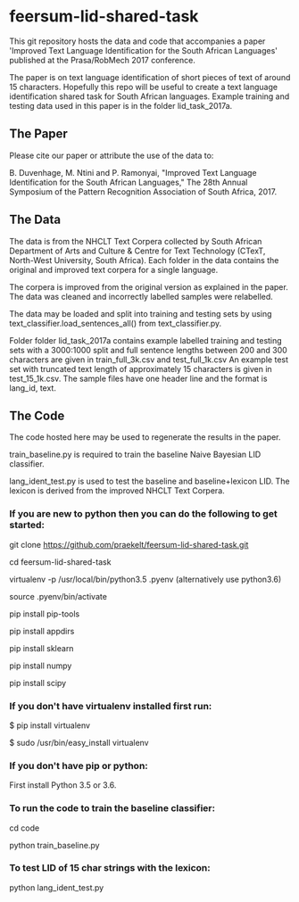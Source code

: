 # feersum-lid-shared-task
This git repository hosts the data and code that accompanies a paper 'Improved Text Language Identification for the South African Languages'
published at the Prasa/RobMech 2017 conference.

The paper is on text language identification of short pieces of text of around 15 characters. Hopefully this repo will be useful to create a text language
identification shared task for South African languages. Example training and testing data used in this paper is in the folder lid_task_2017a.

## The Paper
Please cite our paper or attribute the use of the data to:

B. Duvenhage, M. Ntini and P. Ramonyai, "Improved Text Language Identification for the South African Languages," The 28th Annual Symposium
of the Pattern Recognition Association of South Africa, 2017.

## The Data
The data is from the NHCLT Text Corpera collected by South African Department of Arts and Culture & Centre for Text Technology (CTexT,
North-West University, South Africa). Each folder in the data contains the original and improved text corpera for a single language.

The corpera is improved from the original version as explained in the paper. The data was cleaned and incorrectly labelled samples were
relabelled.

The data may be loaded and split into training and testing sets by using text_classifier.load_sentences_all() from text_classifier.py.

Folder folder lid_task_2017a contains example labelled training and testing sets with a 3000:1000 split and full sentence lengths between
200 and 300 characters are given in train_full_3k.csv and test_full_1k.csv An example test set with truncated text length of approximately
15 characters is given in test_15_1k.csv. The sample files have one header line and the format is lang_id, text.

## The Code
The code hosted here may be used to regenerate the results in the paper.

train_baseline.py is required to train the baseline Naive Bayesian LID classifier.

lang_ident_test.py is used to test the baseline and baseline+lexicon LID. The lexicon is derived from the improved NHCLT Text Corpera.

### If you are new to python then you can do the following to get started:
git clone https://github.com/praekelt/feersum-lid-shared-task.git

cd feersum-lid-shared-task

virtualenv -p /usr/local/bin/python3.5 .pyenv
(alternatively use python3.6)

source .pyenv/bin/activate

pip install pip-tools

pip install appdirs

pip install sklearn

pip install numpy

pip install scipy

### If you don't have virtualenv installed first run:
$ pip install virtualenv

$ sudo /usr/bin/easy_install virtualenv

### If you don't have pip or python:
First install Python 3.5 or 3.6.

### To run the code to train the baseline classifier:
cd code

python train_baseline.py

### To test LID of 15 char strings with the lexicon:
python lang_ident_test.py



